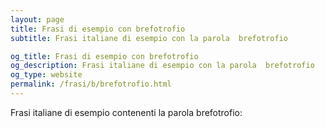 ```yaml
---
layout: page
title: Frasi di esempio con brefotrofio 
subtitle: Frasi italiane di esempio con la parola  brefotrofio

og_title: Frasi di esempio con brefotrofio 
og_description: Frasi italiane di esempio con la parola  brefotrofio
og_type: website
permalink: /frasi/b/brefotrofio.html
---
```


Frasi italiane di esempio contenenti la parola brefotrofio:


